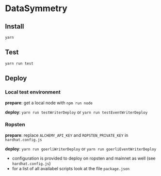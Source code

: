# DataSymmetry
## Install
`yarn`
## Test
`yarn run test`

## Deploy
### Local test environment
**prepare**: get a local node with `npm run node` 

**deploy**: `yarn run testWriterDeploy` or `yarn run testEventWriterDeploy`

### Ropsten
**prepare**: replace `ALCHEMY_API_KEY` and `ROPSTEN_PRIVATE_KEY` in `hardhat.config.js`

**deploy**: `yarn run goerliWriterDeploy` or `yarn run goerliEventWriterDeploy`

- configuration is provided to deploy on ropsten and mainnet as well (see `hardhat.config.js`)
- for a list of all availabel scripts look at the file `package.json`